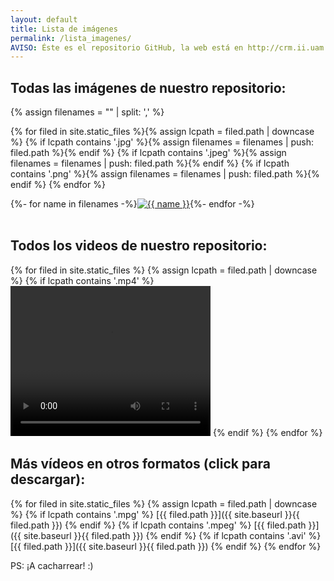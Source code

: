```yaml
---
layout: default
title: Lista de imágenes
permalink: /lista_imagenes/
AVISO: Éste es el repositorio GitHub, la web está en http://crm.ii.uam.es/
---
```



Todas las imágenes de nuestro repositorio:
--


{% assign filenames = "" | split: ',' %}

{% for filed in site.static_files %}{% assign lcpath = filed.path | downcase %}
{% if lcpath contains '.jpg' %}{% assign filenames = filenames | push: filed.path %}{% endif %}
{% if lcpath contains '.jpeg' %}{% assign filenames = filenames | push: filed.path %}{% endif %}
{% if lcpath contains '.png' %}{% assign filenames = filenames | push: filed.path %}{% endif %}
{% endfor %}

<div style="width: 100%; display: flex; flex-wrap: wrap;">
{%- for name in filenames -%}
<div style="max-width: 240px; max-height: 180px; overflow:hidden;"><a href="{{ site.baseurl }}{{ name }}"><img src="{{ site.baseurl }}{{ name }}" alt="{{ name }}"/></a></div>
{%- endfor -%}
</div>
<br />

Todos los videos de nuestro repositorio:
--

{% for filed in site.static_files %}
    {% assign lcpath = filed.path | downcase %}
    {% if lcpath contains '.mp4' %}
<video width="320" height="240" controls><source src="{{ site.baseurl }}{{ filed.path }}" type="video/mp4"></video>
    {% endif %}
{% endfor %}
<br />

Más vídeos en otros formatos (click para descargar):
--

{% for filed in site.static_files %}
    {% assign lcpath = filed.path | downcase %}
    {% if lcpath contains '.mpg' %}
[{{ filed.path }}]({{ site.baseurl }}{{ filed.path }})
    {% endif %}
    {% if lcpath contains '.mpeg' %}
[{{ filed.path }}]({{ site.baseurl }}{{ filed.path }})
    {% endif %}
    {% if lcpath contains '.avi' %}
[{{ filed.path }}]({{ site.baseurl }}{{ filed.path }})
    {% endif %}
{% endfor %}

PS: ¡A cacharrear! :)
